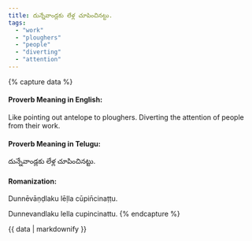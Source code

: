 ```yaml
---
title: దున్నేవాండ్లకు లేళ్ల చూపించినట్టు.
tags:
  - "work"
  - "ploughers"
  - "people"
  - "diverting"
  - "attention"
---
```


{% capture data %}
#### Proverb Meaning in English:
Like pointing out antelope to ploughers.
Diverting the attention of people from their work.

#### Proverb Meaning in Telugu:
దున్నేవాండ్లకు లేళ్ల చూపించినట్టు.

#### Romanization:
Dunnēvāṇḍlaku lēḷla cūpin̄cinaṭṭu.

Dunnevandlaku lella cupincinattu.
{% endcapture %}

{{ data | markdownify }}

